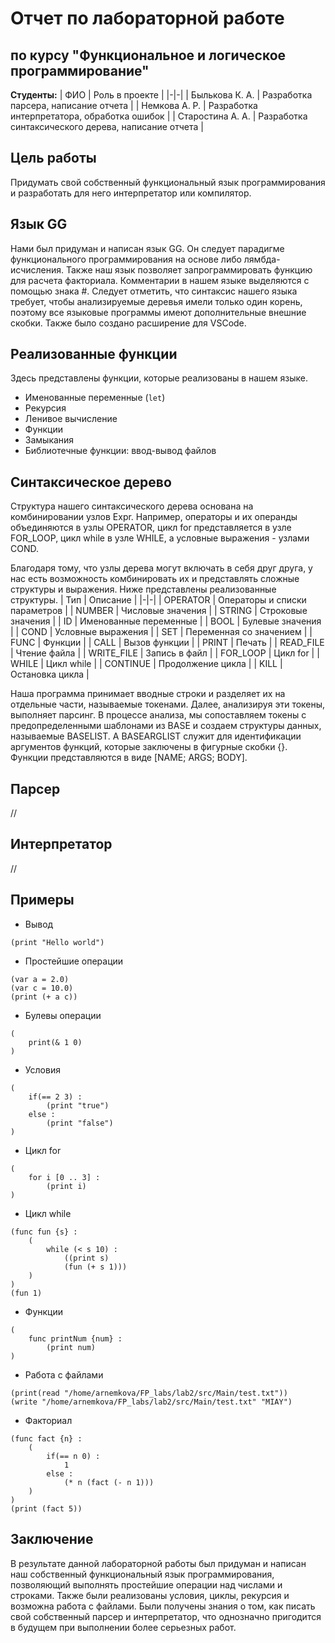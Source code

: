# Отчет по лабораторной работе
## по курсу "Функциональное и логическое программирование"

**Студенты:**
| ФИО |  Роль в проекте |
|-|-|
| Былькова К. А. | Разработка парсера, написание отчета |
| Немкова А. Р. | Разработка интерпретатора, обработка ошибок |
| Старостина А. А. | Разработка синтаксического дерева, написание отчета |

## Цель работы
Придумать свой собственный функциональный язык программирования и разработать для него интерпретатор или компилятор.

## Язык GG
Нами был придуман и написан язык GG. Он следует парадигме функционального программирования на основе либо лямбда-исчисления. Также наш язык позволяет запрограммировать функцию для расчета факториала. Комментарии в нашем языке выделяются с помощью знака #. Следует отметить, что синтаксис нашего языка требует, чтобы анализируемые деревья имели только один корень, поэтому все языковые программы имеют дополнительные внешние скобки.
Также было создано расширение для VSCode.

## Реализованные функции
Здесь представлены функции, которые реализованы в нашем языке.
* Именованные переменные (`let`)
* Рекурсия
* Ленивое вычисление
* Функции
* Замыкания
* Библиотечные функции: ввод-вывод файлов

## Синтаксическое дерево
Структура нашего синтаксического дерева основана на комбинировании узлов Expr. Например, операторы и их операнды объединяются в узлы OPERATOR, цикл for представляется в узле FOR_LOOP, цикл while в узле WHILE, а условные выражения - узлами COND.

Благодаря тому, что узлы дерева могут включать в себя друг друга, у нас есть возможность комбинировать их и представлять сложные структуры и выражения. Ниже представлены реализованные структуры.
| Тип | Описание |
|-|-|
| OPERATOR | Операторы и списки параметров |
| NUMBER | Числовые значения |
| STRING | Строковые значения |
| ID | Именованные переменные |
| BOOL | Булевые значения |
| COND | Условные выражения |
| SET | Переменная со значением |
| FUNC | Функции |
| CALL | Вызов функции |
| PRINT | Печать |
| READ_FILE | Чтение файла |
| WRITE_FILE | Запись в файл |
| FOR_LOOP | Цикл for |
| WHILE | Цикл while |
| CONTINUE | Продолжение цикла |
| KILL | Остановка цикла |

Наша программа принимает вводные строки и разделяет их на отдельные части, называемые токенами. Далее, анализируя эти токены, выполняет парсинг. В процессе анализа, мы сопоставляем токены с предопределенными шаблонами из BASE и создаем структуры данных, называемые BASELIST. А BASEARGLIST служит для идентификации аргументов функций, которые заключены в фигурные скобки {}. Функции представляются в виде [NAME; ARGS; BODY].

## Парсер
//
## Интерпретатор
//
## Примеры
* Вывод
```
(print "Hello world")
```
* Простейшие операции
```
(var a = 2.0)
(var c = 10.0)
(print (+ a c))
```
* Булевы операции
```
(
    print(& 1 0)
)
```
* Условия
```
(
    if(== 2 3) :
        (print "true")
    else :
        (print "false")
)
```
* Цикл for
```
(
    for i [0 .. 3] :
        (print i)
)
```
* Цикл while
```
(func fun {s} :
    (   
        while (< s 10) :
            ((print s) 
            (fun (+ s 1)))
    )
) 
(fun 1)
```
* Функции
```
(
    func printNum {num} :
        (print num)
)
```
* Работа с файлами
```
(print(read "/home/arnemkova/FP_labs/lab2/src/Main/test.txt"))
(write "/home/arnemkova/FP_labs/lab2/src/Main/test.txt" "MIAY")
```
* Факториал
```
(func fact {n} :
    (
        if(== n 0) :
            1
        else :
            (* n (fact (- n 1)))
    )
)
(print (fact 5))
```
## Заключение
В результате данной лабораторной работы был придуман и написан наш собственный функциональный язык программирования, позволяющий выполнять простейшие операции над числами и строками. Также были реализованы условия, циклы, рекурсия и возможна работа с файлами. Были получены знания о том, как писать свой собственный парсер и интерпретатор, что однозначно пригодится в будущем при выполнении более серьезных работ. 
